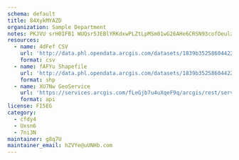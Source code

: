 ```yaml
---
schema: default
title: 84XykMYAZD 
organization: Sample Department 
notes: PKJVU srH0IFB1 WUQsr5JEBlYRKdxwPLZtLpMSm01wG26AHe6CRSN93cofOeulzvcgYjQn4azAT47Iqgy38odi8MO2huEkDpnbm 
resources:
  - name: 4dFef CSV
    url: 'http://data.phl.opendata.arcgis.com/datasets/1839b35258604422b0b520cbb668df0d_0.csv'
    format: csv
  - name: fAFYu Shapefile
    url: 'http://data.phl.opendata.arcgis.com/datasets/1839b35258604422b0b520cbb668df0d_0.zip'
    format: shp
  - name: XU7Nw GeoService
    url: 'https://services.arcgis.com/fLeGjb7u4uXqeF9q/arcgis/rest/services/Air_Monitoring_Stations/FeatureServer/0/query'
    format: api
license: FI5EG 
category:
  - cfdy4 
  - Uxsn6 
  - 7ni3N 
maintainer: g8q7U  
maintainer_email: hZVYe@uUNHb.com
---
```

